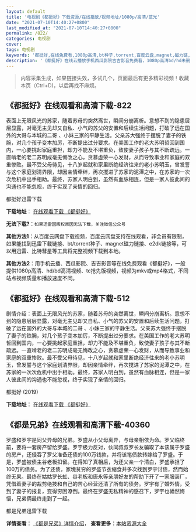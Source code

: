 ```yaml
---
layout: default
title: '电视剧《都挺好》下载资源/在线播放/视频地址/1080p/高清/蓝光'
date: "2021-07-10T14:40:27+0800"
last_modified_at: "2021-07-10T14:40:27+0800"
permalink: /822/
categories: 电视剧
cover:
tags: 电视剧
keywords: '都挺好,在线免费看,1080p高清,bt种子,torrent,百度云盘,magnet,磁力链,迅雷下载资源'
description: '《都挺好》在线云播放手机西瓜影院吉吉影音免费看，1080p高清bd/hd未删减完整版和tc抢先枪版，mkv/mp4格式，附带bt/torrent种子、magnet/磁力链、百度云盘、网盘资源迅雷下载链接'
---
```


>内容采集生成，如果链接失效，多试几个，页面最后有更多精彩视频！收藏本页（Ctrl+D)，以后再找不麻烦。


## 《都挺好》在线观看和高清下载-822

表面上无限风光的苏家，随着苏母的突然离世，瞬间分崩离析。意想不到的隐患层层显露，对毫无主见却又自私、小气的苏父的安置和后续生活问题，打破了远在国外的大哥与本城的二哥 、小妹三家的平静生活。父亲苏大强终于摆脱了妻子的铁腕，对几个孩子变本加厉，不断提出过分要求。在美国工作的老大苏明哲回到国内，一心要挑起家庭重担，却力不能及不堪重负，致使妻子孩子与其不断疏远。一直啃老的老二苏明成毫无悔改之心，贪慕虚荣一心发财，从而导致事业和家庭的双重惨败。最不受父母待见，十八岁起就和家里断绝经济往来的老小苏明玉，曾发誓与这个家庭划清界限，却因亲情牵绊，再次搅进了苏家的泥潭之中，在苏家的一次次危机中出手相助。最终，苏家人明白到，虽然有血脉相连，但是一家人彼此间的沟通也不能忽视，终于实现了亲情的回归。


都挺好迅雷下载

**下载地址**： [在线观看下载 《都挺好》](https://www.993dy.com//vod-detail-id-34695.html) 


**无法下载?**：`如果迅雷因版权原因无法下载，关注微信公众号 `

**其他方法1**：从百度云网盘下载视频，百度云网盘支持在线观看，非会员有限制，如果能找到迅雷下载链接、bt/torrent种子、magnet磁力链接、e2dk链接等，可以用迅雷、比特彗星等工具将完整视频下载到本地。

**其他方法2**：用手机云播、西瓜影院、吉吉影音等在线免费观看《都挺好》，一般提供1080p高清、hd/bd高清视频、tc抢先版视频，视频为mkv或mp4格式，不同站点视频质量和播放速度不同。


## 《都挺好》在线观看和高清下载-512

剧情介绍：表面上无限风光的苏家，随着苏母的突然离世，瞬间分崩离析。意想不到的隐患层层显露，对毫无主见却又自私、小气的苏父的安置和后续生活问题，打破了远在国外的大哥与本城的二哥 、小妹三家的平静生活。父亲苏大强终于摆脱了妻子的铁腕，对几个孩子变本加厉，不断提出过分要求。在美国工作的老大苏明哲回到国内，一心要挑起家庭重担，却力不能及不堪重负，致使妻子孩子与其不断疏远。一直啃老的老二苏明成毫无悔改之心，贪慕虚荣一心发财，从而导致事业和家庭的双重惨败。最不受父母待见，十八岁起就和家里断绝经济往来的老小苏明玉，曾发誓与这个家庭划清界限，却因亲情牵绊，再次搅进了苏家的泥潭之中，在苏家的一次次危机中出手相助。最终，苏家人明白到，虽然有血脉相连，但是一家人彼此间的沟通也不能忽视，终于实现了亲情的回归。


都挺好 (2019)

**下载地址**： [在线观看下载 《都挺好》](https://www.btbtdy.me/btdy/dy14704.html) 


## 《都是兄弟》在线观看和高清下载-40360

罗盛和罗宇是同父异母的兄弟。罗盛从小父母离异，与母亲相依为命。罗父临终前，要将一套房产留给罗盛。罗宇极力反对，伙同叔叔罗长友骗取了本该属于罗盛的房产，还侵吞了罗父准备还债的100万钱款，并将该笔债款转嫁给了罗盛。于是，罗盛被债主谷老板扣留。在得知了真相后，为还父亲一个清白，罗盛承担了100万的债务。为了还债，家境贫穷的罗盛节衣缩食并多次找到罗宇讨债，然而始终无果。最终在姑姑罗长虹、谷老板和唐永等亲朋好友的帮助下开了一家服装厂，凭借着妻子的裁剪绝技和自己的苦心经营还清了所有的债务。罗宇有了婚外情，受到了妻子的报复，变得穷困潦倒。最终在罗盛无私精神的感召下，罗宇也幡然悔悟，兄弟俩最终走到了一起。


都是兄弟迅雷下载

**详情查看**： [《都是兄弟》详情介绍](/movie/40360/)， **查看更多**：[本站资源大全](/movie/t/all/)


